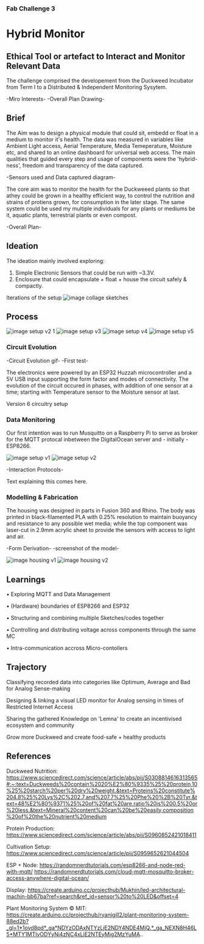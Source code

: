### Fab Challenge 3
# Hybrid Monitor
## Ethical Tool or artefact to Interact and Monitor Relevant Data
The challenge comprised the developement from the Duckweed Incubator from Term I to a Distributed & Independent Monitoring Sysytem.

-Miro Interests-
-Overall Plan Drawing- 

## Brief
The Aim was to design a physical module that could sit, embedd or float in a medium to monitor it's health. The data was measured in variables like Ambient Light access, Aerial Temperature, Media Temeperature, Moisture etc, and shared to an online dashboard for universal web access. The main qualities that guided every step and usage of components were the 'hybrid-ness', freedom and transparency of the data captured.

-Sensors used and Data captured diagram-

The core aim was to monitor the health for the Duckweeed plants so that athey could be grown in a healthy efficient way, to control the nutrition and strains of protiens grown, for consumption in the later stage. The same system could be used my multiple individuals for any plants or mediums be it, aquatic plants, terrestrial plants or even compost.

-Overall Plan- 

## Ideation
The ideation mainly involved exploring:

1. Simple Electronic Sensors that could be run with ~3.3V.
2. Enclosure that could  encapsulate + float + house the circuit safely & compactly.


Iterations of the setup
![image  collage sketches](https://user-images.githubusercontent.com/92102729/167128960-d62dd52e-09d7-4182-8a57-67d4acc01a20.png)



## Process


![image  setup v2 1](https://user-images.githubusercontent.com/92102729/167129919-90d66f11-47a6-41fd-8af3-78cd19b7d34e.png)
![image  setup v3](https://user-images.githubusercontent.com/92102729/167130733-9bc616ba-a887-4272-b52f-2492fa0d6c46.png)
![image  setup v4](https://user-images.githubusercontent.com/92102729/167130735-84029f48-1992-4cc8-8365-1c87f09bc379.png)
![image  setup v5](https://user-images.githubusercontent.com/92102729/167130745-19f0a157-6e55-4ffc-9f58-6427cb259c58.png)





### Circuit Evolution

-Circuit Evolution gif- -First test-

The electronics were powered by an ESP32 Huzzah microcontroller and a 5V USB input supporting the form factor and modes of connectivity. The evolution of the circuit occured in phases, with addition of one sensor at a time; starting with Temperature sensor to the Moisture sensor at last.


Version 6 circuitry setup  


### Data Monitoring
Our first intention was to run Musquitto on a Raspberry Pi to serve as broker for the MQTT protocal inbetween the DigitalOcean server and - initially - ESP8266.


![image  setup v1](https://user-images.githubusercontent.com/92102729/167130244-2d97be94-1014-4752-84ba-4ab0360c7091.png)
![image  setup v2](https://user-images.githubusercontent.com/92102729/167131889-a33cc134-3109-4ba6-9ca3-d24d767aa5f2.png)

-Interaction Protocols-

Text explaining this comes here.

### Modelling & Fabrication
The housing was designed in parts in Fusion 360 and Rhino. The body was printed in black-filamented PLA with 0.25% resolution to maintain buoyancy and resistance to any possible wet media; while the top component was laser-cut in 2.9mm acrylic sheet to provide the sensors with access to light and air.

-Form Derivation- 
-screenshot of the model- 

![image  housing v1](https://user-images.githubusercontent.com/92102729/167131545-17036342-0d00-4e21-b488-9d7141b45aef.JPG)
![image  housing v2](https://user-images.githubusercontent.com/92102729/167131554-0253ea86-d0e9-44b5-8322-bc6ff2fdce78.JPG)



## Learnings

• Exploring MQTT and Data Management

• (Hardware) boundaries of ESP8266 and ESP32

• Structuring and combining multiple Sketches/codes together

• Controlling and distributing voltage across components through the same MC

• Intra-communication accross Micro-contollers

## Trajectory

Classifying recorded data into categories like Optimum, Average and Bad for Analog Sense-making

Designing & linking a visual LED monitor for Analog sensing in times of Restricted Internet Access

Sharing the gathered Knowledge on 'Lemna' to create an incentivised ecosystem and community

Grow more Duckweed and create food-safe + healthy products

## References

Duckweed Nutrition:
https://www.sciencedirect.com/science/article/abs/pii/S0308814616313565#:~:text=Duckweeds%20contain%2020%E2%80%9335%25%20protein,10%25%20starch%20per%20dry%20weight.&text=Proteins%20constitute%204.8%25%20Lys%2C%202.7,and%207.7%25%20Phe%20%2B%20Tyr.&text=48%E2%80%9371%25%20of%20fat%20are,ratio%20is%200.5%20or%20less.&text=Mineral%20content%20can%20be%20easily,composition%20of%20the%20nutrient%20medium

Protein Production:
https://www.sciencedirect.com/science/article/abs/pii/S0960852421018411

Cultivation Setup:
https://www.sciencedirect.com/science/article/pii/S0959652621044504

ESP + Node:
https://randomnerdtutorials.com/esp8266-and-node-red-with-mqtt/
https://randomnerdtutorials.com/cloud-mqtt-mosquitto-broker-access-anywhere-digital-ocean/

Display:
https://create.arduino.cc/projecthub/Mukhin/led-architectural-machin-bb67ba?ref=search&ref_id=sensor%20to%20LED&offset=4

Plant Monitoring System © MIT:
https://create.arduino.cc/projecthub/ryanjgill2/plant-monitoring-system-88ed2b?_gl=1*1oyd8pd*_ga*NDYzODAxNTYzLjE2NDY4NDE4MjQ.*_ga_NEXN8H46L5*MTY1MTIyODYyNi4zNC4xLjE2NTEyMjg2MzYuMA..
